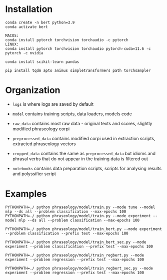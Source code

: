 # Installation
```
conda create -n bert python=3.9
conda activate bert
```

```
MACOS:
conda install pytorch torchvision torchaudio -c pytorch
LINUX:
conda install pytorch torchvision torchaudio pytorch-cuda=11.6 -c pytorch -c nvidia
```

```
conda install scikit-learn pandas

pip install tqdm apto animus simpletransformers path torchsampler
```

# Organization

- `logs` is where logs are saved by default

- `model` contains training scripts, data loaders, models code

- `raw_data` contains most raw data - original texts and scores, slightly modified phraseology corpi

- `preprocessed_data` contains modified corpi used in extraction scripts, extracted phraseology vectors

- `cropped_data` contains the same as `preprocessed_data` but idioms and phrasal verbs that do not appear in the training data is filtered out

- `notebooks` contains data preparation scripts, scripts for analysing results and polyssifier script

# Examples
```
PYTHONPATH=./ python phraseology/model/train.py --mode tune --model mlp --ds all --problem classification --max-epochs 100
PYTHONPATH=./ python phraseology/model/train.py --mode experiment --model mlp --ds all --problem classification --max-epochs 100
```

```
PYTHONPATH=./ python phraseology/model/train_bert.py --mode experiment --problem classification --prefix test --max-epochs 100
```
```
PYTHONPATH=./ python phraseology/model/train_bert_sec.py --mode experiment --problem classification --prefix test --max-epochs 100
```
```
PYTHONPATH=./ python phraseology/model/train_regbert.py --mode experiment --problem regression --prefix test --max-epochs 100
```
```
PYTHONPATH=./ python phraseology/model/train_regbert_sec.py --mode experiment --problem regression --prefix test --max-epochs 100
```
